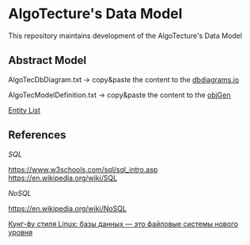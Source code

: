 # AlgoTecture's Data Model

This repository maintains development of the AlgoTecture's Data Model

## Abstract Model

AlgoTecDbDiagram.txt -> copy&paste the content to the [dbdiagrams.io](https://dbdiagram.io/d)

AlgoTecModelDefinition.txt -> copy&paste the content to the [objGen](http://www.objgen.com/json)

[Entity List](https://docs.google.com/spreadsheets/d/1vFl9HkoI4J3wYc0LBMzZzQAWJZTP5gAjRVusJ192n18/edit#gid=1150426035)

## References

*SQL*

https://www.w3schools.com/sql/sql_intro.asp
https://en.wikipedia.org/wiki/SQL

*NoSQL*

https://en.wikipedia.org/wiki/NoSQL


[Кунг-фу стиля Linux: базы данных — это файловые системы нового уровня](https://habr.com/ru/company/ruvds/blog/568302/)

